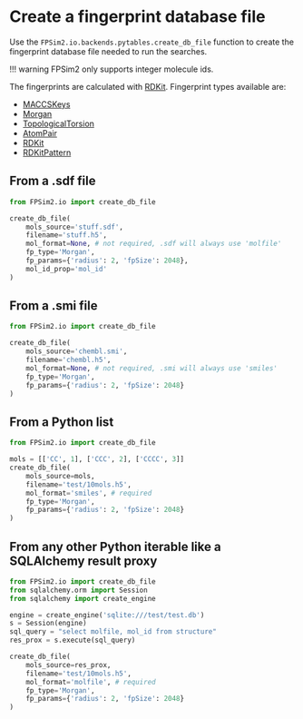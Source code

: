 # Create a fingerprint database file

Use the `FPSim2.io.backends.pytables.create_db_file` function to create the fingerprint database file needed to run the searches.

!!! warning
    FPSim2 only supports integer molecule ids.

The fingerprints are calculated with [RDKit](https://www.rdkit.org/). Fingerprint types available are:

- [MACCSKeys](https://www.rdkit.org/docs/source/rdkit.Chem.rdMolDescriptors.html#rdkit.Chem.rdMolDescriptors.GetMACCSKeysFingerprint)
- [Morgan](https://www.rdkit.org/docs/source/rdkit.Chem.rdFingerprintGenerator.html#rdkit.Chem.rdFingerprintGenerator.GetMorganGenerator)
- [TopologicalTorsion](https://www.rdkit.org/docs/source/rdkit.Chem.rdFingerprintGenerator.html#rdkit.Chem.rdFingerprintGenerator.GetTopologicalTorsionGenerator)
- [AtomPair](https://www.rdkit.org/docs/source/rdkit.Chem.rdFingerprintGenerator.html#rdkit.Chem.rdFingerprintGenerator.GetAtomPairGenerator)
- [RDKit](https://www.rdkit.org/docs/source/rdkit.Chem.rdFingerprintGenerator.html#rdkit.Chem.rdFingerprintGenerator.GetRDKitFPGenerator)
- [RDKitPattern](https://www.rdkit.org/docs/source/rdkit.Chem.rdmolops.html#rdkit.Chem.rdmolops.PatternFingerprint)

## From a .sdf file
```python
from FPSim2.io import create_db_file

create_db_file(
    mols_source='stuff.sdf',
    filename='stuff.h5',
    mol_format=None, # not required, .sdf will always use 'molfile'
    fp_type='Morgan',
    fp_params={'radius': 2, 'fpSize': 2048},
    mol_id_prop='mol_id'
)
```

## From a .smi file
```python
from FPSim2.io import create_db_file

create_db_file(
    mols_source='chembl.smi',
    filename='chembl.h5',
    mol_format=None, # not required, .smi will always use 'smiles'
    fp_type='Morgan',
    fp_params={'radius': 2, 'fpSize': 2048}
)
```

## From a Python list
```python
from FPSim2.io import create_db_file

mols = [['CC', 1], ['CCC', 2], ['CCCC', 3]]
create_db_file(
    mols_source=mols,
    filename='test/10mols.h5',
    mol_format='smiles', # required
    fp_type='Morgan',
    fp_params={'radius': 2, 'fpSize': 2048}
)
```

## From any other Python iterable like a SQLAlchemy result proxy
```python
from FPSim2.io import create_db_file
from sqlalchemy.orm import Session
from sqlalchemy import create_engine

engine = create_engine('sqlite:///test/test.db')
s = Session(engine)
sql_query = "select molfile, mol_id from structure"
res_prox = s.execute(sql_query)

create_db_file(
    mols_source=res_prox,
    filename='test/10mols.h5',
    mol_format='molfile', # required
    fp_type='Morgan',
    fp_params={'radius': 2, 'fpSize': 2048}
)
```

